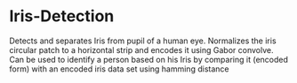 # Iris-Detection
Detects and separates Iris from pupil of a human eye. Normalizes the iris circular patch to a horizontal strip and encodes it using Gabor convolve. Can be used to identify a person based on his Iris by comparing it (encoded form) with an encoded iris data set using hamming distance
